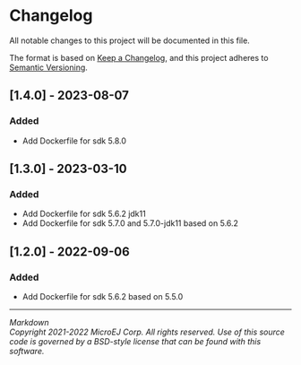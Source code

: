 # Changelog
All notable changes to this project will be documented in this file.

The format is based on [Keep a Changelog](https://keepachangelog.com/en/1.0.0/),
and this project adheres to [Semantic Versioning](https://semver.org/spec/v2.0.0.html).

## [1.4.0] - 2023-08-07
### Added
- Add Dockerfile for sdk 5.8.0

## [1.3.0] - 2023-03-10
### Added
- Add Dockerfile for sdk 5.6.2 jdk11
- Add Dockerfile for sdk 5.7.0 and 5.7.0-jdk11 based on 5.6.2

## [1.2.0] - 2022-09-06
### Added
- Add Dockerfile for sdk 5.6.2 based on 5.5.0

---
_Markdown_  
_Copyright 2021-2022 MicroEJ Corp. All rights reserved._
_Use of this source code is governed by a BSD-style license that can be found with this software._
